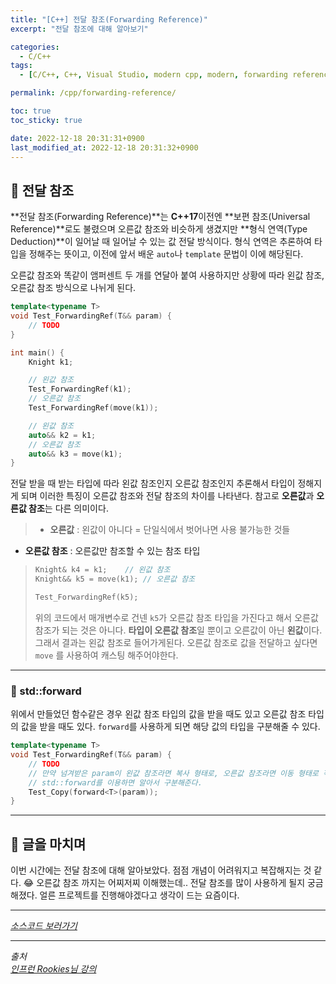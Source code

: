 ```yaml
---
title: "[C++] 전달 참조(Forwarding Reference)"
excerpt: "전달 참조에 대해 알아보기"

categories:
  - C/C++
tags:
  - [C/C++, C++, Visual Studio, modern cpp, modern, forwarding reference, reference, forwarding]

permalink: /cpp/forwarding-reference/

toc: true
toc_sticky: true

date: 2022-12-18 20:31:31+0900
last_modified_at: 2022-12-18 20:31:32+0900
---
```


## 👻 전달 참조
**전달 참조(Forwarding Reference)**는 **C++17**이전엔 **보편 참조(Universal Reference)**로도 불렸으며 오른값 참조와 비슷하게 생겼지만 **형식 연역(Type Deduction)**이 일어날 때 일어날 수 있는 값 전달 방식이다. 형식 연역은 추론하여 타입을 정해주는 뜻이고, 이전에 앞서 배운 ``` auto ```나 ``` template ``` 문법이 이에 해당된다.

오른값 참조와 똑같이 앰퍼센트 두 개를 연달아 붙여 사용하지만 상황에 따라 왼값 참조, 오른값 참조 방식으로 나뉘게 된다.

```c++
template<typename T>
void Test_ForwardingRef(T&& param) {
    // TODO
}

int main() {
    Knight k1;

    // 왼값 참조
    Test_ForwardingRef(k1);
    // 오른값 참조
    Test_ForwardingRef(move(k1));

    // 왼값 참조
    auto&& k2 = k1;
    // 오른값 참조
    auto&& k3 = move(k1);
}
```

전달 받을 때 받는 타입에 따라 왼값 참조인지 오른값 참조인지 추론해서 타입이 정해지게 되며 이러한 특징이 오른값 참조와 전달 참조의 차이를 나타낸다. 참고로 **오른값**과 **오른값 참조**는 다른 의미이다.

> - **오른값** : 왼값이 아니다 = 단일식에서 벗어나면 사용 불가능한 것들
- **오른값 참조** : 오른값만 참조할 수 있는 참조 타입
>
> ```c++
> Knight& k4 = k1;    // 왼값 참조
> Knight&& k5 = move(k1); // 오른값 참조
>
> Test_ForwardingRef(k5);
> ```
>
> 위의 코드에서 매개변수로 건넨 ``` k5 ```가 오른값 참조 타입을 가진다고 해서 오른값 참조가 되는 것은 아니다. **타입이 오른값 참조**일 뿐이고 오른값이 아닌 **왼값**이다. 그래서 결과는 왼값 참조로 들어가게된다. 오른값 참조로 값을 전달하고 싶다면 ``` move ``` 를 사용하여 캐스팅 해주어야한다.

***

### 🌱 std::forward
위에서 만들었던 함수같은 경우 왼값 참조 타입의 값을 받을 때도 있고 오른값 참조 타입의 값을 받을 때도 있다. ``` forward ```를 사용하게 되면 해당 값의 타입을 구분해줄 수 있다.

```c++
template<typename T>
void Test_ForwardingRef(T&& param) {
    // TODO
    // 만약 넘겨받은 param이 왼값 참조라면 복사 형태로, 오른값 참조라면 이동 형태로 작동되어야한다.
    // std::forward를 이용하면 알아서 구분해준다.
    Test_Copy(forward<T>(param));
}
```

***

## 👻 글을 마치며
이번 시간에는 전달 참조에 대해 알아보았다. 점점 개념이 어려워지고 복잡해지는 것 같다. 😂 오른값 참조 까지는 어찌저찌 이해했는데.. 전달 참조를 많이 사용하게 될지 궁금해졌다. 얼른 프로젝트를 진행해야겠다고 생각이 드는 요즘이다.

***

_[소스코드 보러가기](https://github.com/choi-dan-di/study_cpp/tree/main/modern-cpp/forwarding-reference)_

***

_출처_   
_[인프런 Rookies님 강의](https://inf.run/bje8)_   